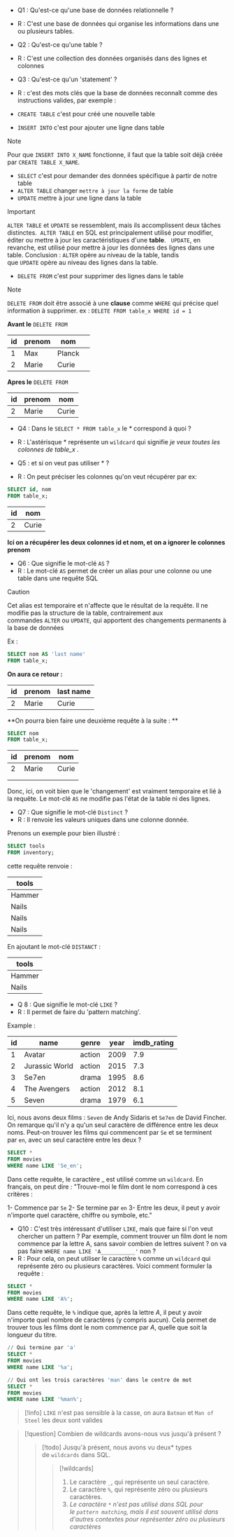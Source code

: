 

- Q1 :  Qu'est-ce qu'une base de données relationnelle ?
- R : C'est une base de données qui organise les informations dans une ou plusieurs tables.

- Q2 : Qu'est-ce qu'une table ?
- R : C'est une collection des données organisés dans des lignes et colonnes

-  Q3  : Qu'est-ce qu'un 'statement' ?
-  R : c'est des mots clés que la base de données reconnaît comme des instructions valides, par exemple :
- `CREATE TABLE` c'est pour créé une nouvelle table
- `INSERT INTO` c'est pour ajouter une ligne dans table
> [!note]
>Pour que `INSERT INTO X_NAME` fonctionne, il faut que la table soit déjà créée par `CREATE TABLE X_NAME`. 

- `SELECT` c'est pour demander des données spécifique à partir de notre table
- `ALTER TABLE` changer `mettre à jour la forme` de table
- `UPDATE` mettre à jour une ligne dans la table

> [!important]
>`ALTER TABLE` et `UPDATE` se ressemblent, mais ils accomplissent deux tâches distinctes.
> `ALTER TABLE` en SQL est principalement utilisé pour modifier, éditer ou mettre à jour les caractéristiques d'une **table**. 
> `UPDATE`, en revanche, est utilisé pour mettre à jour les données des lignes dans une table. Conclusion : `ALTER` opère au niveau de la table, tandis que `UPDATE` opère au niveau des lignes dans la table.

- `DELETE FROM` c'est pour supprimer des lignes dans le table

>[!note]
> `DELETE FROM` doit être associé à une **clause** comme `WHERE` qui précise quel information à  supprimer.
> ex : `DELETE FROM table_x WHERE id = 1`

**Avant le** `DELETE FROM` 

| id  | prenom | nom    |     |
| --- | ------ | ------ | --- |
| 1   | Max    | Planck |     |
| 2   | Marie  | Curie  |     |

**Apres le** `DELETE FROM`


| id  | prenom | nom   |
| --- | ------ | ----- |
| 2   | Marie  | Curie |

-  Q4 : Dans le `SELECT * FROM table_x` le _*_ correspond à quoi ?
-  R : L'astérisque * représente un `wildcard` qui signifie _je veux toutes les colonnes de table_x_ .

-  Q5 : et si on veut pas utiliser * ?
-  R :  On peut préciser les colonnes qu'on veut récupérer par ex:
```sql
SELECT id, nom
FROM table_x;
```


| id  | nom   |
| --- | ----- |
| 2   | Curie |

**Ici on a récupérer les deux colonnes id et nom, et on a ignorer le colonnes prenom** 


- Q6 : Que signifie le mot-clé `AS` ?
-  R : Le mot-clé `AS` permet de créer un alias pour une colonne ou une table dans une requête SQL

>[!caution]
>Cet alias est temporaire et n'affecte que le résultat de la requête. Il ne modifie pas la structure de la table, contrairement aux commandes `ALTER` ou `UPDATE`, qui apportent des changements permanents à la base de données

Ex :
```sql
SELECT nom AS 'last name'
FROM table_x;
```

**On aura ce retour :**

| id  | prenom | last name |
| --- | ------ | --------- |
| 2   | Marie  | Curie     |

**On pourra bien faire une deuxième requête à la suite : **

```sql
SELECT nom
FROM table_x;
```



| id  | prenom | nom   |
| --- | ------ | ----- |
| 2   | Marie  | Curie |
|     |        |       |
|     |        |       |

Donc, ici, on voit bien que le 'changement' est vraiment temporaire et lié à la requête. Le mot-clé `AS` ne modifie pas l'état de la table ni des lignes.

- Q7 :  Que signifie le mot-clé `Distinct` ?
- R : Il renvoie les valeurs uniques dans une colonne donnée.

Prenons un exemple pour bien illustré :

```sql
SELECT tools 
FROM inventory;
```

cette requête renvoie :

| tools  |
| ------ |
| Hammer |
| Nails  |
| Nails  |
| Nails  |

En ajoutant le mot-clé `DISTANCT` :

| tools  |
| ------ |
| Hammer |
| Nails  |

-  Q 8 : Que signifie le mot-clé `LIKE` ?
-  R : Il permet de faire du 'pattern matching'.

Example :

| id  | name           | genre  | year | imdb_rating |
| --- | -------------- | ------ | ---- | ----------- |
| 1   | Avatar         | action | 2009 | 7.9         |
| 2   | Jurassic World | action | 2015 | 7.3         |
| 3   | Se7en          | drama  | 1995 | 8.6         |
| 4   | The Avengers   | action | 2012 | 8.1         |
| 5   | Seven          | drama  | 1979 | 6.1         |
Ici, nous avons deux films : `Seven` de Andy Sidaris  et `Se7en` de David Fincher. On remarque qu'il n'y a qu'un seul caractère de différence entre les deux noms. Peut-on trouver les films qui commencent par `Se` et se terminent par `en`, avec un seul caractère entre les deux ?


```sql
SELECT * 
FROM movies
WHERE name LIKE 'Se_en';
```

Dans cette requête, le caractère _ est utilisé comme un `wildcard`. En français, on peut dire : "Trouve-moi le film dont le nom correspond à ces critères :

1- Commence par `Se`
2- Se termine par `en`
3- Entre les deux, il peut y avoir n'importe quel caractère, chiffre ou symbole, etc."

- Q10 : C'est très intéressant d'utiliser `LIKE`, mais que faire si l'on veut chercher un pattern ? Par exemple, comment trouver un film dont le nom commence par la lettre A, sans savoir combien de lettres suivent ? on va pas faire `WHERE name LIKE 'A___________'` non ?
- R : Pour cela, on peut utiliser le caractère `%` comme un `wildcard` qui représente zéro ou plusieurs caractères. Voici comment formuler la requête :


```sql
SELECT *
FROM movies
WHERE name LIKE 'A%';
```

Dans cette requête, le `%` indique que, après la lettre _A_, il peut y avoir n'importe quel nombre de caractères (y compris aucun). Cela permet de trouver tous les films dont le nom commence par _A_, quelle que soit la longueur du titre.

```sql
// Qui termine par 'a'
SELECT *
FROM movies
WHERE name LIKE '%a';
```

```sql
// Qui ont les trois caractères 'man' dans le centre de mot 
SELECT * 
FROM movies 
WHERE name LIKE '%man%';
```

> [!info]
> `LIKE` n'est pas sensible à la casse, on aura `Batman` et `Man of Steel` les deux sont valides


> [!question] Combien de wildcards avons-nous vus jusqu'à présent ?
> > [!todo] Jusqu'à présent, nous avons vu deux* types de `wildcards` dans SQL.
> > > [!wildcards]  
> > > 1. Le caractère `_`, qui représente un seul caractère. 
> > > 2. Le caractère `%`, qui représente zéro ou plusieurs caractères.
> > > 3. _Le caractère `*` n'est pas utilisé dans SQL pour le `pattern matching`, mais il est souvent utilisé dans d'autres contextes pour représenter zéro ou plusieurs caractères_







 
